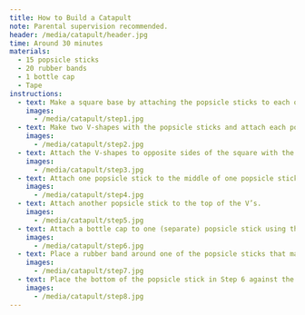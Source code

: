 ```yaml
---
title: How to Build a Catapult
note: Parental supervision recommended.
header: /media/catapult/header.jpg
time: Around 30 minutes
materials:
  - 15 popsicle sticks
  - 20 rubber bands
  - 1 bottle cap
  - Tape
instructions:
  - text: Make a square base by attaching the popsicle sticks to each other using the rubber bands.
    images:
      - /media/catapult/step1.jpg
  - text: Make two V-shapes with the popsicle sticks and attach each popsicle stick using rubber bands.
    images:
      - /media/catapult/step2.jpg
  - text: Attach the V-shapes to opposite sides of the square with the point of the V facing up.
    images:
      - /media/catapult/step3.jpg
  - text: Attach one popsicle stick to the middle of one popsicle stick that makes up each of the V’s.
    images:
      - /media/catapult/step4.jpg
  - text: Attach another popsicle stick to the top of the V’s.
    images:
      - /media/catapult/step5.jpg
  - text: Attach a bottle cap to one (separate) popsicle stick using the tape.
    images:
      - /media/catapult/step6.jpg
  - text: Place a rubber band around one of the popsicle sticks that make up the square base.
    images:
      - /media/catapult/step7.jpg
  - text: Place the bottom of the popsicle stick in Step 6 against the popsicle stick in step 4 and place the rubber band in Step 7 around the popsicle stick with the bottle cap. Put ANYTHING in the bottle cap, pull it to the ground, and let go to see your object fly!
    images:
      - /media/catapult/step8.jpg
---
```

